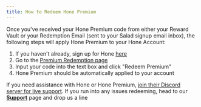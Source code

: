 ```yaml
---
title: How to Redeem Hone Premium
---
```


Once you've received your Hone Premium code from either your Reward Vault or your Redemption Email (sent to your Salad
signup email inbox), the following steps will apply Hone Premium to your Hone Account:

1. If you haven't already, sign up for Hone [here](http://hone.gg/)
2. Go to the [Premium Redemption page](https://hone.gg/app/redeem)
3. Input your code into the text box and click "Redeem Premium"
4. Hone Premium should be automatically applied to your account

If you need assistance with Hone or Hone Premium,
[join their Discord server for live support](https://discord.com/invite/hone). If you run into any issues redeeming,
head to our [**Support**](https://support.salad.com/hc/en-us) page and drop us a line
